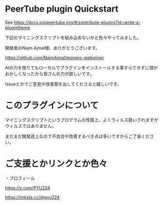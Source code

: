 # PeerTube plugin Quickstart

See https://docs.joinpeertube.org/#/contribute-plugins?id=write-a-plugintheme

下記のマイニングスクリプトを組み込めないかと色々やってみました。

開発者のNajm Ajmal様、ありがとうございます。

https://github.com/NajmAjmal/monero-webminer

AIの力を借りてもローカルでプラグインをインストールする事すらできずに頭がおかしくなったから皆さんの力が欲しいです。

Issueとかでご意見や改善案を出してくださると嬉しいです。

# このプラグインについて

マイニングスクリプトというプログラムの性質上、よくウィルス扱いされますがウィルスではありません。

まだまだ開発途上なので不具合や改善するべき点は多いですからご了承ください。

# ご支援とかリンクとか色々

・プロフィール

https://x.com/PYU224

https://linksta.cc/@pyu224